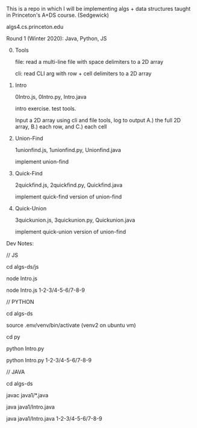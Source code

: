 
This is a repo in which I will be implementing algs + data structures
taught in Princeton's A+DS course. (Sedgewick)

algs4.cs.princeton.edu


Round 1 (Winter 2020): Java, Python, JS

00. Tools

    file: read a multi-line file with space delimiters to a 2D array

    cli: read CLI arg with row + cell delimiters to a 2D array

0. Intro

    0Intro.js, 0Intro.py, Intro.java

    intro exercise.  test tools. 
    
    Input a 2D array using cli and file tools, log to output A.) the full 2D array, B.) each row, and C.) each cell

1. Union-Find

    1unionfind.js, 1unionfind.py, Unionfind.java

    implement union-find

2. Quick-Find

    2quickfind.js, 2quickfind.py, Quickfind.java

    implement quick-find version of union-find

3. Quick-Union

    3quickunion.js, 3quickunion.py, Quickunion.java

    implement quick-union version of union-find


    

Dev Notes:

// JS

cd algs-ds/js

node Intro.js

node Intro.js 1-2-3/4-5-6/7-8-9

// PYTHON

cd algs-ds

source .env/venv/bin/activate (venv2 on ubuntu vm)

cd py

python Intro.py

python Intro.py 1-2-3/4-5-6/7-8-9

// JAVA

cd algs-ds

javac java1/*.java

java java1/Intro.java

java java1/Intro.java 1-2-3/4-5-6/7-8-9